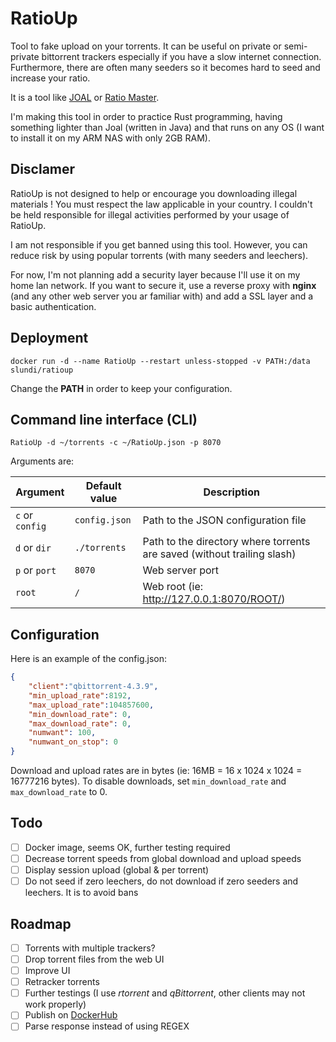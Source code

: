 # RatioUp

Tool to fake upload on your torrents. It can be useful on private or semi-private bittorrent trackers especially if you have a slow internet connection. Furthermore,
there are often many seeders so it becomes hard to seed and increase your ratio.

It is a tool like [JOAL](https://github.com/anthonyraymond/joal) or [Ratio Master](http://ratiomaster.net/).

I'm making this tool in order to practice Rust programming, having something lighter than Joal (written in Java) and that runs on any OS (I want to install it on my ARM NAS with only 2GB RAM).

## Disclamer

RatioUp is not designed to help or encourage you downloading illegal materials ! You must respect the law applicable in your country. I couldn't be held responsible for illegal activities performed by your usage of RatioUp.

I am not responsible if you get banned using this tool. However, you can reduce risk by using popular torrents (with many seeders and leechers).

For now, I'm not planning add a security layer because I'll use it on my home lan network. If you want to secure it, use a reverse proxy with **nginx** (and any other web server you ar familiar with) and add a SSL layer and a basic authentication.

## Deployment

```shell
docker run -d --name RatioUp --restart unless-stopped -v PATH:/data slundi/ratioup
```

Change the **PATH** in order to keep your configuration.

## Command line interface (CLI)

```shell
RatioUp -d ~/torrents -c ~/RatioUp.json -p 8070
```

Arguments are:

| Argument        | Default value | Description                                                              |
|-----------------|---------------|--------------------------------------------------------------------------|
| `c` or `config` | `config.json` | Path to the JSON configuration file                                      |
| `d` or `dir`    | `./torrents`  | Path to the directory where torrents are saved (without trailing slash)  |
| `p` or `port`   | `8070`        | Web server port                                                          |
| `root`          | `/`           | Web root (ie: <http://127.0.0.1:8070/ROOT/>)                             |

## Configuration

Here is an example of the config.json:

```json
{
    "client":"qbittorrent-4.3.9",
    "min_upload_rate":8192,
    "max_upload_rate":104857600,
    "min_download_rate": 0,
    "max_download_rate": 0,
    "numwant": 100,
    "numwant_on_stop": 0
}
```

Download and upload rates are in bytes (ie: 16MB = 16 x 1024 x 1024 = 16777216 bytes).
To disable downloads, set `min_download_rate` and `max_download_rate` to 0.

## Todo

- [ ] Docker image, seems OK, further testing required
- [ ] Decrease torrent speeds from global download and upload speeds
- [ ] Display session upload (global & per torrent)
- [ ] Do not seed if zero leechers, do not download if zero seeders and leechers. It is to avoid bans

## Roadmap

- [ ] Torrents with multiple trackers?
- [ ] Drop torrent files from the web UI
- [ ] Improve UI
- [ ] Retracker torrents
- [ ] Further testings (I use *rtorrent* and *qBittorrent*, other clients may not work properly)
- [ ] Publish on [DockerHub](https://hub.docker.com/)
- [ ] Parse response instead of using REGEX
